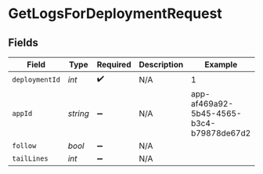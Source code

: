 # GetLogsForDeploymentRequest


## Fields

| Field                                    | Type                                     | Required                                 | Description                              | Example                                  |
| ---------------------------------------- | ---------------------------------------- | ---------------------------------------- | ---------------------------------------- | ---------------------------------------- |
| `deploymentId`                           | *int*                                    | :heavy_check_mark:                       | N/A                                      | 1                                        |
| `appId`                                  | *string*                                 | :heavy_minus_sign:                       | N/A                                      | app-af469a92-5b45-4565-b3c4-b79878de67d2 |
| `follow`                                 | *bool*                                   | :heavy_minus_sign:                       | N/A                                      |                                          |
| `tailLines`                              | *int*                                    | :heavy_minus_sign:                       | N/A                                      |                                          |